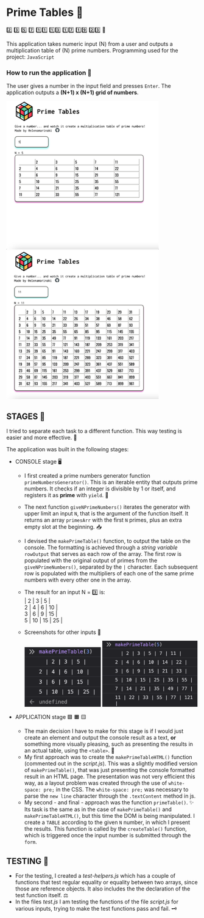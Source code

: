 # Prime Tables 🧩

2️⃣ 3️⃣ 5️⃣ 7️⃣ 1️⃣1️⃣ 1️⃣3️⃣ 1️⃣7️⃣ 1️⃣9️⃣ 2️⃣3️⃣ 🔮

This application takes numeric input (N) from a user and outputs a multiplication table of (N) prime numbers.
Programming used for the project: `JavaScript`

### How to run the application 🎲

The user gives a number in the input field and presses `Enter`. The application outputs a **(N+1) x (N+1) grid of numbers**.

<img src="app-screenshots/screen_3.png" width="400"/>
<img src="app-screenshots/screen_4.png" width="400"/>

## STAGES 🧱

I tried to separate each task to a different function. This way testing is easier and more effective. 🔬

The application was built in the following stages:

- CONSOLE stage 🖥

  - I first created a prime numbers generator function `primeNumbersGenerator()`. This is an iterable entity that outputs prime numbers. It checks if an integer is divisible by 1 or itself, and registers it as **prime** with `yield`. 🌾
  - The next function `giveNPrimeNumbers()` iterates the generator with upper limit an input `N`, that is the argument of the function itself. It returns an array `primesArr` with the first `N` primes, plus an extra empty slot at the beginning. 📥
  - I devised the `makePrimeTable()` function, to output the table on the console. The formatting is achieved through a _string variable_ `rowOutput` that serves as each row of the array. The first row is populated with the original output of primes from the `giveNPrimeNumbers()`, separated by the `|` character. Each subsequent row is populated with the multipliers of each one of the same prime numbers with every other one in the array.
  - The result for an input N = 3️⃣ is:<br />
    | 2 | 3 | 5 |<br />
    2 | 4 | 6 | 10 |<br />
    3 | 6 | 9 | 15 |<br />
    5 | 10 | 15 | 25 |<br />

  - Screenshots for other inputs 🧮

    <img src="app-screenshots/screen_1.png" width="200"/>

    <img src="app-screenshots/screen_2.png" width="250"/>

- APPLICATION stage 🟪 🟧 🟨

  - The main decision I have to make for this stage is if I would just create an element and output the console result as a text, **or** something more visually pleasing, such as presenting the results in an actual table, using the `<table>`. 🧰
  - My first approach was to create the `makePrimeTableHTML()` function (commented out in the _script.js_). This was a slightly modified version of `makePrimeTable()`, that was just presenting the console formatted result in an HTML page. The presentation was not very efficient this way, as a layout problem was created through the use of `white-space: pre;` in the CSS. The `white-space: pre;` was necessary to parse the `new line` character through the `.textContent` method in js.
  - My second - and final - approach was the function `primeTable()`. ✨ Its task is the same as in the case of `makePrimeTable()` and `makePrimeTableHTML()`, but this time the DOM is being manipulated. I create a `TABLE` according to the given `N` number, in which I present the results. This function is called by the `createTable()` function, which is triggered once the input number is submitted through the `form`.

## TESTING 🧪

- For the testing, I created a _test-helpers.js_ which has a couple of functions that test regular equality or equality between two arrays, since those are reference objects. It also includes the the declaration of the test function itself. ⚖️
- In the files _test.js_ I am testing the functions of the file _script.js_ for various inputs, trying to make the test functions pass and fail. 🗝
